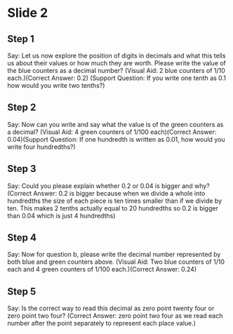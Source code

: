 # Slide 2

## Step 1

Say: Let us now explore the position of digits in decimals and what this tells us about their values or how much they are worth. Please write the value of the blue counters as a decimal number? (Visual Aid: 2 blue counters of 1/10 each.)(Correct Answer: 0.2) (Support Question: If you write one tenth as 0.1 how would you write two tenths?)

## Step 2

Say: Now can you write and say what the value is of the green counters as a decimal? (Visual Aid: 4 green counters of 1/100 each)(Correct Answer: 0.04)(Support Question: If one hundredth is written as 0.01, how would you write four hundredths?)

## Step 3

Say: Could you please explain whether 0.2 or 0.04 is bigger and why? (Correct Answer: 0.2 is bigger because when we divide a whole into hundredths the size of each piece is ten times smaller than if we divide by ten. This makes 2 tenths actually equal to 20 hundredths so 0.2 is bigger than 0.04 which is just 4 hundredths)

## Step 4

Say: Now for question b, please write the decimal number represented by both blue and green counters above. (Visual Aid: Two blue counters of 1/10 each and 4 green counters of 1/100 each.)(Correct Answer: 0.24)

## Step 5

Say: Is the correct way to read this decimal as zero point twenty four or zero point two four? (Correct Answer: zero point two four as we read each number after the point separately to represent each place value.)
